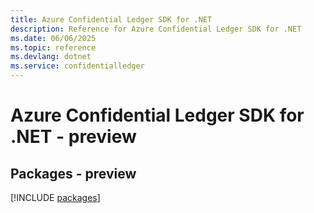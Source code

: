 ```yaml
---
title: Azure Confidential Ledger SDK for .NET
description: Reference for Azure Confidential Ledger SDK for .NET
ms.date: 06/06/2025
ms.topic: reference
ms.devlang: dotnet
ms.service: confidentialledger
---
```

# Azure Confidential Ledger SDK for .NET - preview
## Packages - preview
[!INCLUDE [packages](confidential-ledger-index.md)]